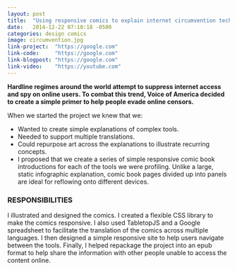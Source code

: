 ```yaml
---
layout: post
title:  "Using responsive comics to explain internet circumvention techniques"
date:   2014-12-22 07:10:18 -0500
categories: design comics
image: circumvention.jpg
link-project:  "https://google.com"
link-code:     "https://google.com"
link-blogpost: "https://google.com"
link-video:    "https://youtube.com"
---
```


**Hardline regimes around the world attempt to suppress internet access and spy on online users. To combat this trend, Voice of America decided to create a simple primer to help people evade online censors.**

When we started the project we knew that we:

* Wanted to create simple explanations of complex tools.
* Needed to support multiple translations.
* Could repurpose art across the explanations to illustrate recurring concepts.
* I proposed that we create a series of simple responsive comic book introductions for each of the tools we were profiling. Unlike a large, static infographic explanation, comic book pages divided up into panels are ideal for reflowing onto different devices.

### RESPONSIBILITIES

I illustrated and designed the comics. I created a flexible CSS library to make the comics responsive. I also used TabletopJS and a Google spreadsheet to facilitate the translation of the comics across multiple languages. I then designed a simple responsive site to help users navigate between the tools. Finally, I helped repackage the project into an epub format to help share the information with other people unable to access the content online.